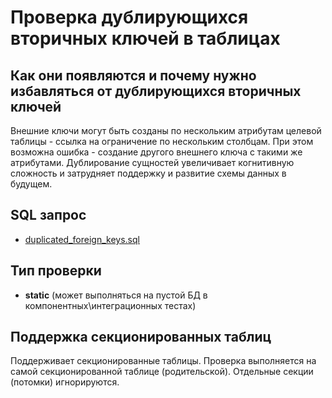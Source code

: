 # Проверка дублирующихся вторичных ключей в таблицах

## Как они появляются и почему нужно избавляться от дублирующихся вторичных ключей

Внешние ключи могут быть созданы по нескольким атрибутам целевой таблицы - ссылка на ограничение по нескольким столбцам.
При этом возможна ошибка - создание другого внешнего ключа с такими же атрибутами.
Дублирование сущностей увеличивает когнитивную сложность и затрудняет поддержку и развитие схемы данных в будущем.

## SQL запрос

- [duplicated_foreign_keys.sql](https://github.com/mfvanek/pg-index-health-sql/blob/master/sql/duplicated_foreign_keys.sql)

## Тип проверки

- **static** (может выполняться на пустой БД в компонентных\интеграционных тестах)

## Поддержка секционированных таблиц

Поддерживает секционированные таблицы.
Проверка выполняется на самой секционированной таблице (родительской). Отдельные секции (потомки) игнорируются.
